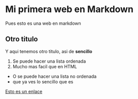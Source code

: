 # Mi primera web en Markdown
Pues esto es una web en markdown

## Otro titulo 
Y aqui tenemos otro titulo, asi de **sencillo**

1. Se puede hacer una lista ordenada 
2. Mucho mas facil que en HTML 

- O se puede hacer una lista no ordenada
- que ya ves lo sencillo que es 

[Esto es un enlace](https://www.google.es)
